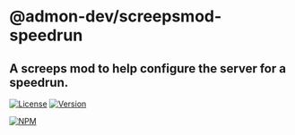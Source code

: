 # @admon-dev/screepsmod-speedrun

## A screeps mod to help configure the server for a speedrun.

[![License](https://img.shields.io/npm/l/@admon-dev/screepsmod-speedrun.svg)](https://npmjs.com/package/@admon-dev/screepsmod-speedrun)
[![Version](https://img.shields.io/npm/v/@admon-dev/screepsmod-speedrun.svg)](https://npmjs.com/package/@admon-dev/screepsmod-speedrun)

[![NPM](https://nodei.co/npm/@admon-dev/screepsmod-speedrun.png)](https://nodei.co/npm/@admon-dev/screepsmod-speedrun)